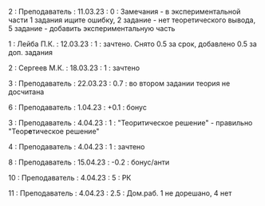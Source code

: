 2 : Преподаватель : 11.03.23 : 0 : Замечания - в экспериментальной части 1 задания ищите ошибку, 2 задание  - нет теоретического вывода, 5 задание - добавить экспериментальную часть

1 : Лейба П.К. : 12.03.23 : 1 : зачтено. Снято 0.5 за срок, добавлено 0.5 за доп. задания

2 : Сергеев М.К. : 18.03.23 : 1 : зачтено

3 : Преподаватель : 22.03.23 : 0.7 : во втором задании теория не досчитана

6 : Преподаватель : 1.04.23 : +0.1 : бонус

3 : Преподаватель : 4.04.23 : 1 : "Теоритическое решение" - правильно "Теор<b>е</b>тическое решение"

4 : Преподаватель : 4.04.23 : 1 : зачтено

8 : Преподаватель : 15.04.23 : -0.2 : бонус/анти

10 : Преподаватель : 4.04.23 : 5 : РК

11 : Преподаватель : 4.04.23 : 2.5 : Дом.раб. 1 не дорешано, 4 нет
